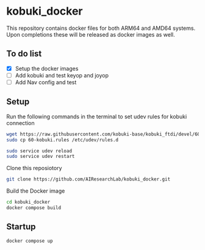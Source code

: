 # kobuki_docker

This repository contains docker files for both ARM64 and AMD64 systems. Upon completions these will be released as docker images as well.

## To do list

- [x] Setup the docker images
- [ ] Add kobuki and test keyop and joyop
- [ ] Add Nav config and test

## Setup

Run the following commands in the terminal to set udev rules for kobuki connection

```sh
wget https://raw.githubusercontent.com/kobuki-base/kobuki_ftdi/devel/60-kobuki.rules
sudo cp 60-kobuki.rules /etc/udev/rules.d

sudo service udev reload
sudo service udev restart
```

Clone this reposiotory

```bash
git clone https://github.com/AIResearchLab/kobuki_docker.git
```

Build the Docker image
```bash
cd kobuki_docker
docker compose build
```

## Startup

```bash
docker compose up
```



